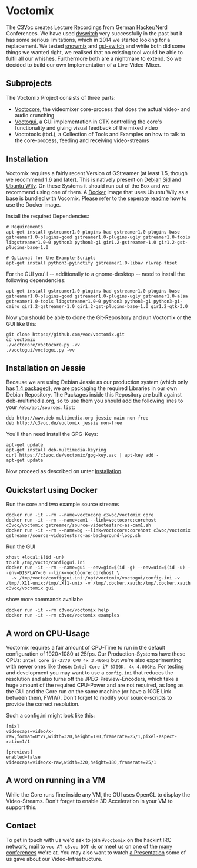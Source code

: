# Voctomix
The [C3Voc](https://c3voc.de/) creates Lecture Recordings from German Hacker/Nerd Conferences. We have used [dvswitch](http://dvswitch.alioth.debian.org/wiki/) very successfully in the past but it has some serious limitations, which in 2014 we started looking for a replacement. We tested [snowmix](http://sourceforge.net/projects/snowmix/) and [gst-switch](https://github.com/timvideos/gst-switch) and while both did some things we wanted right, we realised that no existing tool would be able to fulfil all our whishes. Furthermore both are a nightmare to extend. So we decided to build our own Implementation of a Live-Video-Mixer.

## Subprojects
The Voctomix Project consists of three parts:
 - [Voctocore](./voctocore/), the videomixer core-process that does the actual video- and audio crunching
 - [Voctogui](./voctogui/), a GUI implementation in GTK controlling the core's functionality and giving visual feedback of the mixed video
 - Voctotools (tbd.), a Collection of Tools and Examples on how to talk to the core-process, feeding and receiving video-streams

## Installation
Voctomix requires a fairly recent Version of GStreamer (at least 1.5, though we recommend 1.6 and later). This is natively present on [Debian Sid](https://packages.debian.org/sid/libgstreamer1.0-0) and [Ubuntu Wily](http://packages.ubuntu.com/wily/libgstreamer1.0-0). On these Systems it should run out of the Box and we recommend using one of them. A [Docker](http://www.docker.com) image that uses Ubuntu Wily as a base is bundled with Vocomix. Please refer to the seperate [readme](./README_DOCKER.md) how to use the Docker image.

Install the required Dependencies:
````
# Requirements
apt-get install gstreamer1.0-plugins-bad gstreamer1.0-plugins-base gstreamer1.0-plugins-good gstreamer1.0-plugins-ugly gstreamer1.0-tools libgstreamer1.0-0 python3 python3-gi gir1.2-gstreamer-1.0 gir1.2-gst-plugins-base-1.0

# Optional for the Example-Scripts
apt-get install python3-pyinotify gstreamer1.0-libav rlwrap fbset
````


For the GUI you'll -- additionally to a gnome-desktop -- need to install the following dependencies:
````
apt-get install gstreamer1.0-plugins-bad gstreamer1.0-plugins-base gstreamer1.0-plugins-good gstreamer1.0-plugins-ugly gstreamer1.0-alsa gstreamer1.0-tools libgstreamer1.0-0 python3 python3-gi python3-gi-cairo gir1.2-gstreamer-1.0 gir1.2-gst-plugins-base-1.0 gir1.2-gtk-3.0
````

Now you should be able to clone the Git-Repository and run Voctomix or the GUI like this:
````
git clone https://github.com/voc/voctomix.git
cd voctomix
./voctocore/voctocore.py -vv
./voctogui/voctogui.py -vv
````

## Installation on Jessie
Because we are using Debian Jessie as our production system (which only has [1.4 packaged](https://packages.debian.org/jessie/libgstreamer1.0-0)), we are packaging the required Libraries in our own Debian Repository. The Packages inside this Repository are built against deb-multimedia.org, so to use them you should add the following lines to your `/etc/apt/sources.list`:
````
deb http://www.deb-multimedia.org jessie main non-free
deb http://c3voc.de/voctomix jessie non-free
````

You'll then need install the GPG-Keys:
````
apt-get update
apt-get install deb-multimedia-keyring
curl https://c3voc.de/voctomix/gpg-key.asc | apt-key add -
apt-get update
````

Now proceed as described on unter [Installation](#installation).

## Quickstart using Docker

Run the core and two example source streams
```
docker run -it --rm --name=voctocore c3voc/voctomix core
docker run -it --rm --name=cam1 --link=voctocore:corehost c3voc/voctomix gstreamer/source-videotestsrc-as-cam1.sh
docker run -it --rm --name=bg --link=voctocore:corehost c3voc/voctomix gstreamer/source-videotestsrc-as-background-loop.sh
```

Run the GUI 
```
xhost +local:$(id -un)
touch /tmp/vocto/configgui.ini
docker run -it --rm --name=gui --env=gid=$(id -g) --env=uid=$(id -u) --env=DISPLAY=:0 --link=voctocore:corehost \
  -v /tmp/vocto/configgui.ini:/opt/voctomix/voctogui/config.ini -v /tmp/.X11-unix:/tmp/.X11-unix -v /tmp/.docker.xauth:/tmp/.docker.xauth c3voc/voctomix gui
```

show more commands availabe
```
docker run -it --rm c3voc/voctomix help
docker run -it --rm c3voc/voctomix examples
```

## A word on CPU-Usage
Voctomix requires a fair amount of CPU-Time to run in the default configuration of 1920×1080 at 25fps. Our Production-Systems have these CPUs: `Intel Core i7-3770 CPU 4x 3.40GHz` but we're also experimenting with newer ones like these: `Intel Core i7-6700K, 4x 4.00GHz`.
For testing and development you may want to use a `config.ini` that reduces the resolution and also turns off the JPEG-Preview-Encoders, which take a huge amount of the required CPU-Power and are not required, as long as the GUI and the Core run on the same machine (or have a 10GE Link between them, FWIW). Don't forget to modify your source-scripts to provide the correct resolution.

Such a config.ini might look like this:
````
[mix]
videocaps=video/x-raw,format=UYVY,width=320,height=180,framerate=25/1,pixel-aspect-ratio=1/1

[previews]
enabled=false
videocaps=video/x-raw,width=320,height=180,framerate=25/1
````

## A word on running in a VM
While the Core runs fine inside any VM, the GUI uses OpenGL to display the Video-Streams. Don't forget to enable 3D Acceleration in your VM to support this.


## Contact
To get in touch with us we'd ask to join `#voctomix` on the hackint IRC network, mail to `voc AT c3voc DOT de` or meet us on one of the [many conferences](https://c3voc.de/eventkalender) we're at.
You may also want to watch [a Presentation](https://media.ccc.de/v/froscon2015-1520-conference_recording_und_streaming#video) some of us gave about our Video-Infrastructure.
